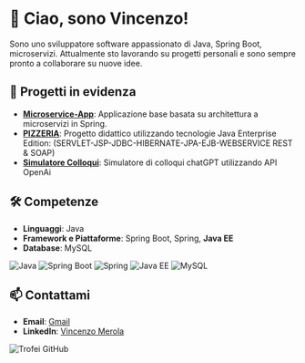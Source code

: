 # 👋 Ciao, sono Vincenzo!

Sono uno sviluppatore software appassionato di Java, Spring Boot, microservizi. Attualmente sto lavorando su progetti personali e sono sempre pronto a collaborare su nuove idee.

## 🌟 Progetti in evidenza
- **[Microservice-App](https://github.com/V-Merola/microservice-app)**: Applicazione base basata su architettura a microservizi in Spring.
- **[PIZZERIA](https://github.com/V-Merola/PIZZERIA-Backend-)**: Progetto didattico utilizzando tecnologie Java Enterprise Edition: (SERVLET-JSP-JDBC-HIBERNATE-JPA-EJB-WEBSERVICE REST & SOAP)
- **[Simulatore Colloqui](https://github.com/TripodiRocco/simulaColloquiGruppo1Java13)**: Simulatore di colloqui chatGPT utilizzando API OpenAi

## 🛠️ Competenze
- **Linguaggi**: Java
- **Framework e Piattaforme**: Spring Boot, Spring, **Java EE**
- **Database**: MySQL
  
![Java](https://img.shields.io/badge/Java-ED8B00?style=for-the-badge&logo=java&logoColor=white)
![Spring Boot](https://img.shields.io/badge/Spring%20Boot-6DB33F?style=for-the-badge&logo=spring-boot&logoColor=white)
![Spring](https://img.shields.io/badge/Spring-6DB33F?style=for-the-badge&logo=spring&logoColor=white)
![Java EE](https://img.shields.io/badge/Java%20EE-007396?style=for-the-badge&logo=java&logoColor=white)
![MySQL](https://img.shields.io/badge/MySQL-4479A1?style=for-the-badge&logo=mysql&logoColor=white)

## 📫 Contattami
- **Email**: [Gmail](mailto:v.merola18@gmail.com)
- **LinkedIn**: [Vincenzo Merola](https://linkedin.com/in/tuo-username)

![Trofei GitHub](https://github-profile-trophy.vercel.app/?username=V-Merola&theme=darkhub)

